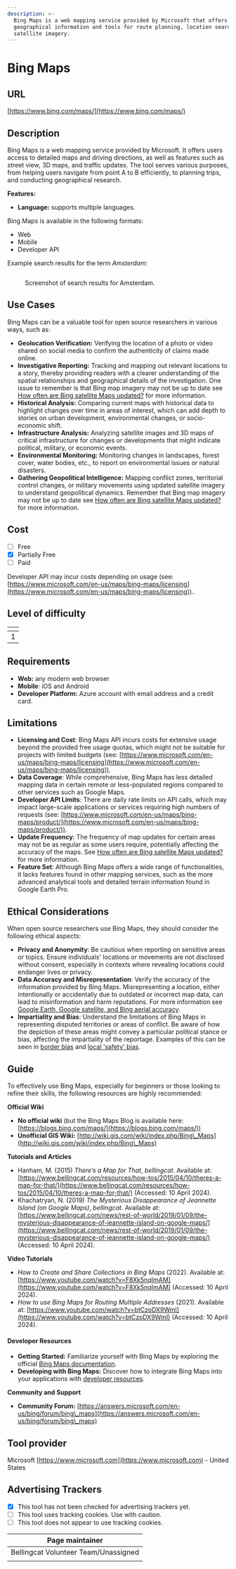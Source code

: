 ```yaml
---
description: >-
  Bing Maps is a web mapping service provided by Microsoft that offers detailed
  geographical information and tools for route planning, location search, and
  satellite imagery.
---
```


# Bing Maps

## URL

[https://www.bing.com/maps/](https://www.bing.com/maps/)

## Description

Bing Maps is a web mapping service provided by Microsoft. It offers users access to detailed maps and driving directions, as well as features such as street view, 3D maps, and traffic updates. The tool serves various purposes, from helping users navigate from point A to B efficiently, to planning trips, and conducting geographical research.&#x20;

**Features:**

* **Language:** supports multiple languages.

Bing Maps is available in the following formats:

* Web
* Mobile
* Developer API

Example search results for the term _Amsterdam:_

<figure><img src=".gitbook/assets/Screenshot 2024-04-23 at 9.37.31 PM.png" alt=""><figcaption><p>Screenshot of search results for Amsterdam.</p></figcaption></figure>

## Use Cases

Bing Maps can be a valuable tool for open source researchers in various ways, such as:

* **Geolocation Verification:** Verifying the location of a photo or video shared on social media to confirm the authenticity of claims made online.
* **Investigative Reporting:** Tracking and mapping out relevant locations to a story, thereby providing readers with a clearer understanding of the spatial relationships and geographical details of the investigation. One issue to remember is that Bing map imagery may not be up to date see [How often are Bing satellite Maps updated?](https://www.ncesc.com/geographic-pedia/how-often-are-bing-satellite-maps-updated/) for more information.
* **Historical Analysis:** Comparing current maps with historical data to highlight changes over time in areas of interest, which can add depth to stories on urban development, environmental changes, or socio-economic shift.
* **Infrastructure Analysis:** Analyzing satellite images and 3D maps of critical infrastructure for changes or developments that might indicate political, military, or economic events.
* **Environmental Monitoring:** Monitoring changes in landscapes, forest cover, water bodies, etc., to report on environmental issues or natural disasters.
* **Gathering Geopolitical Intelligence:** Mapping conflict zones, territorial control changes, or military movements using updated satellite imagery to understand geopolitical dynamics. Remember that Bing map imagery may not be up to date see [How often are Bing satellite Maps updated?](https://www.ncesc.com/geographic-pedia/how-often-are-bing-satellite-maps-updated/) for more information.

## Cost

* [ ] Free
* [x] Partially Free
* [ ] Paid

Developer API may incur costs depending on usage (see: [https://www.microsoft.com/en-us/maps/bing-maps/licensing](https://www.microsoft.com/en-us/maps/bing-maps/licensing))..

## Level of difficulty

<table><thead><tr><th data-type="rating" data-max="5"></th></tr></thead><tbody><tr><td>1</td></tr></tbody></table>

## Requirements

* **Web:** any modern web browser
* **Mobile**: iOS and Android
* **Developer Platform:** Azure account with email address and a credit card.

## Limitations

* **Licensing and Cost**: Bing Maps API incurs costs for extensive usage beyond the provided free usage quotas, which might not be suitable for projects with limited budgets (see: [https://www.microsoft.com/en-us/maps/bing-maps/licensing](https://www.microsoft.com/en-us/maps/bing-maps/licensing)).
* **Data Coverage**: While comprehensive, Bing Maps has less detailed mapping data in certain remote or less-populated regions compared to other services such as Google Maps.
* **Developer API Limits**: There are daily rate limits on API calls, which may impact large-scale applications or services requiring high numbers of requests (see: [https://www.microsoft.com/en-us/maps/bing-maps/product/](https://www.microsoft.com/en-us/maps/bing-maps/product/)).
* **Update Frequency**: The frequency of map updates for certain areas may not be as regular as some users require, potentially affecting the accuracy of the maps. See [How often are Bing satellite Maps updated?](https://www.ncesc.com/geographic-pedia/how-often-are-bing-satellite-maps-updated/) for more information.
* **Feature Set**: Although Bing Maps offers a wide range of functionalities, it lacks features found in other mapping services, such as the more advanced analytical tools and detailed terrain information found in Google Earth Pro.

## Ethical Considerations

When open source researchers use Bing Maps, they should consider the following ethical aspects:

* **Privacy and Anonymity**: Be cautious when reporting on sensitive areas or topics. Ensure individuals' locations or movements are not disclosed without consent, especially in contexts where revealing locations could endanger lives or privacy.
* **Data Accuracy and Misrepresentation**: Verify the accuracy of the information provided by Bing Maps. Misrepresenting a location, either intentionally or accidentally due to outdated or incorrect map data, can lead to misinformation and harm reputations. For more information see [Google Earth, Google satellite, and Bing aerial accuracy](https://gis.stackexchange.com/questions/86734/google-earth-google-satellite-and-bing-aerial-accuracy).
* **Impartiality and Bias**: Understand the limitations of Bing Maps in representing disputed territories or areas of conflict. Be aware of how the depiction of these areas might convey a particular political stance or bias, affecting the impartiality of the reportage.  Examples of this can be seen in [border bias](https://www.washingtonpost.com/technology/2020/02/14/google-maps-political-borders/) and [local 'safety' bias](https://www.newstatesman.com/spotlight/tech-regulation/emerging-technologies/2022/08/mapping-navigational-apps-gis-safety-bias-google-maps).

## Guide

To effectively use Bing Maps, especially for beginners or those looking to refine their skills, the following resources are highly recommended:

**Official Wiki**&#x20;

* **No official wiki** (but the Bing Maps Blog is available here: [https://blogs.bing.com/maps/](https://blogs.bing.com/maps/))
* **Unofficial GIS Wiki:** [http://wiki.gis.com/wiki/index.php/Bing\_Maps](http://wiki.gis.com/wiki/index.php/Bing\_Maps)

**Tutorials and Articles**

* Hanham, M. (2015) _There’s a Map for That_, _bellingcat_. Available at: [https://www.bellingcat.com/resources/how-tos/2015/04/10/theres-a-map-for-that/](https://www.bellingcat.com/resources/how-tos/2015/04/10/theres-a-map-for-that/) (Accessed: 10 April 2024).
* Khachatryan, N. (2019) _The Mysterious Disappearance of Jeannette Island (on Google Maps)_, _bellingcat_. Available at: [https://www.bellingcat.com/news/rest-of-world/2019/01/09/the-mysterious-disappearance-of-jeannette-island-on-google-maps/](https://www.bellingcat.com/news/rest-of-world/2019/01/09/the-mysterious-disappearance-of-jeannette-island-on-google-maps/) (Accessed: 10 April 2024).

**Video Tutorials**

* _How to Create and Share Collections in Bing Maps_ (2022). Available at: [https://www.youtube.com/watch?v=F8Xk5nqImAM](https://www.youtube.com/watch?v=F8Xk5nqImAM) (Accessed: 10 April 2024).
* _How to use Bing Maps for Routing Multiple Addresses_ (2021). Available at: [https://www.youtube.com/watch?v=btCzoDX9WmI](https://www.youtube.com/watch?v=btCzoDX9WmI) (Accessed: 10 April 2024).

#### Developer Resources

* **Getting Started:** Familiarize yourself with Bing Maps by exploring the official [Bing Maps documentation](https://www.microsoft.com/maps/).
* **Developing with Bing Maps:** Discover how to integrate Bing Maps into your applications with [developer resources](https://docs.microsoft.com/en-us/bingmaps/).

**Community and Support**

* **Community Forum:** [https://answers.microsoft.com/en-us/bing/forum/bing\_maps](https://answers.microsoft.com/en-us/bing/forum/bing\_maps)

## Tool provider

Microsoft [https://www.microsoft.com](https://www.microsoft.com) - United States

## Advertising Trackers

* [x] This tool has not been checked for advertising trackers yet.
* [ ] This tool uses tracking cookies. Use with caution.
* [ ] This tool does not appear to use tracking cookies.

| Page maintainer                      |
| ------------------------------------ |
| Bellingcat Volunteer Team/Unassigned |
|                                      |

